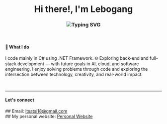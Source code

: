 <h1 align="center">Hi there!, I'm Lebogang</h1>

<h3 align="center">
  <img src="https://readme-typing-svg.herokuapp.com?color=1E90FF&center=true&vCenter=true&multiline=false&repeat=true&width=500&height=50&lines=A+.NET+Developer+Prominent+In+C%23;" alt="Typing SVG">

</h3>

<br>

<h4>🔧 What I do</h4>
<p>I code mainly in C# using .NET Framework. 🌐 Exploring back-end and full-stack development — with future goals in AI, cloud, and software engineering. I enjoy solving problems through code and exploring the intersection between technology, creativity, and real-world impact.</p>

<br>

---


<h4>Let's connect</h4>
## Email: <a href="mailto:ltsatsi18@gmail.com">ltsatsi18@gmail.com</a> <br>
## My personal website: <a href="https://lxbogang-tsatsi.netlify.app/">Personal Website</a>
